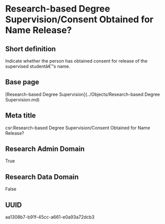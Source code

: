 # Research-based Degree Supervision/Consent Obtained for Name Release?
## Short definition
Indicate whether the person has obtained consent for release of the supervised studentâ€™s name.
## Base page
[Research-based Degree Supervision](../Objects/Research-based Degree Supervision.md)
## Meta title
csr:Research-based Degree Supervision/Consent Obtained for Name Release?
## Research Admin Domain
True
## Research Data Domain
False
## UUID
aa1308b7-b91f-45cc-a661-e0a93a72dcb3
